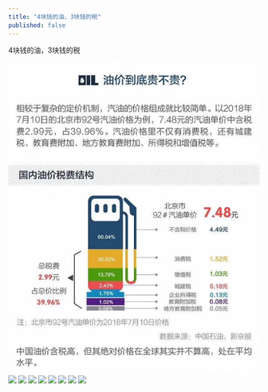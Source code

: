 ```yaml
---
title: "4块钱的油，3块钱的税"
published: false
---
```

4块钱的油，3块钱的税

![](./1.jpg)
![](./2.jpg)
![](./3.jpg)
![](./4.jpg)
![](./5.jpg)
![](./6.jpg)
![](./7.jpg)
![](./8.jpg)
![](./9.jpg)

